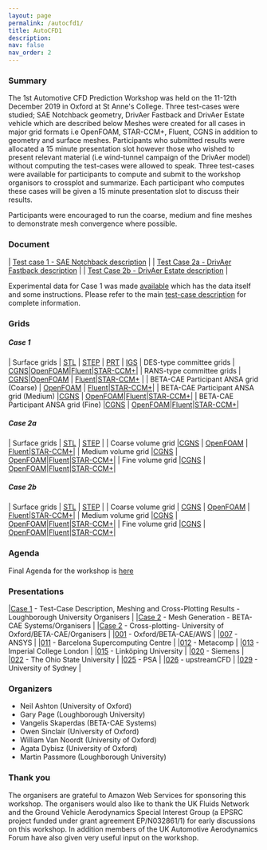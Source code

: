 ```yaml
---
layout: page
permalink: /autocfd1/
title: AutoCFD1
description: 
nav: false
nav_order: 2
---
```


<h3>Summary</h3>
The 1st Automotive CFD Prediction Workshop was held on the 11-12th December 2019 in Oxford at St Anne's College. Three test-cases were studied; SAE Notchback geometry, DrivAer Fastback and DrivAer Estate vehicle which are described below Meshes were created for all cases in major grid formats i.e OpenFOAM, STAR-CCM+, Fluent, CGNS in addition to geometry and surface meshes. Participants who submitted results were allocated a 15 minute presentation slot however those who wished to present relevant material (i.e wind-tunnel campaign of the DrivAer model) without computing the test-cases were allowed to speak.
Three test-cases were available for participants to compute and submit to the workshop organisors to crossplot and summarize. Each participant who computes these cases will be given a 15 minute presentation slot to discuss their results. 

Participants were encouraged to run the coarse, medium and fine meshes to demonstrate mesh convergence where possible.

<h3>Document</h3>

| [Test case 1 - SAE Notchback description](https://autocfd1.s3.eu-west-1.amazonaws.com/Presentations/Case1-descriptionv0p6.pdf) |
| [Test Case 2a - DrivAer Fastback description](https://autocfd1.s3.eu-west-1.amazonaws.com/Presentations/Case2-descriptionv1p9.pdf) |
| [Test Case 2b - DrivAer Estate description](https://autocfd1.s3.eu-west-1.amazonaws.com/Presentations/Case2-descriptionv1p9.pdf) |


Experimental data for Case 1 was made [available](https://autocfd1.s3.eu-west-1.amazonaws.com/case1/Exp_Data/all-expdata-compressed.tgz) which has the data itself and some instructions. Please refer to the main [test-case description](https://autocfd1.s3.eu-west-1.amazonaws.com/Presentations/Case1-descriptionv0p6.pdf) for complete information.

<h3>Grids</h3>
<h5>Case 1 </h5>

 | Surface grids | [STL](https://autocfd1.s3.eu-west-1.amazonaws.com/case1/Geometry/SAENotchback.stl) | [STEP](https://autocfd1.s3.eu-west-1.amazonaws.com/case1/Geometry/SAENotchback.step) | [PRT](https://autocfd1.s3.eu-west-1.amazonaws.com/case1/Geometry/SAENotchback.prt) | [IGS](https://autocfd1.s3.eu-west-1.amazonaws.com/case1/Geometry/SAENotchback.igs)
| DES-type committee grids | [CGNS](https://autocfd1.s3.eu-west-1.amazonaws.com/case1/Committee_Grids/DES_Grid/SAE20DESgridCGNSADF.cgns.gz)|[OpenFOAM](https://autocfd1.s3.eu-west-1.amazonaws.com/case1/Committee_Grids/DES_Grid/SAE20DESgridOF.tar.gz)|[Fluent](https://autocfd1.s3.eu-west-1.amazonaws.com/case1/Committee_Grids/DES_Grid/SAE20DESgridFluentA.msh.gz)|[STAR-CCM+](https://autocfd1.s3.eu-west-1.amazonaws.com/case1/Committee_Grids/DES_Grid/SAE20DESgrid.ccm.gz)|
| RANS-type committee grids | [CGNS](https://autocfd1.s3.eu-west-1.amazonaws.com/case1/Committee_Grids/RANS_Grid/SAE20loReGridCGNS.cgns.gz)|[OpenFOAM](https://autocfd1.s3.eu-west-1.amazonaws.com/case1/Committee_Grids/RANS_Grid/SAE20loReGridOF.tar.gz) | [Fluent](https://autocfd1.s3.eu-west-1.amazonaws.com/case1/Committee_Grids/RANS_Grid/SAE20loReGridFluentA.msh.gz)|[STAR-CCM+](https://autocfd1.s3.eu-west-1.amazonaws.com/case1/Committee_Grids/RANS_Grid/SAE20loReGrid.ccm.gz) |
| BETA-CAE Participant ANSA grid (Coarse) | [OpenFOAM](https://autocfd1.s3.eu-west-1.amazonaws.com/case1/Participant_Grids/BETA-CAE/SAE20_Coarse_HexaPoly_OF.tar.gz) | [Fluent](https://autocfd1.s3.eu-west-1.amazonaws.com/case1/Participant_Grids/BETA-CAE/SAE20_Coarse_HexaPoly.msh.gz)|[STAR-CCM+](https://autocfd1.s3.eu-west-1.amazonaws.com/case1/Participant_Grids/BETA-CAE/SAE20_Coarse_HexaPoly.ccm.gz)|
| BETA-CAE Participant ANSA grid (Medium) |[CGNS](https://autocfd1.s3.eu-west-1.amazonaws.com/case1/Participant_Grids/BETA-CAE/SAE20_Medium_HexaPoly.cgns.gz) | [OpenFOAM](https://autocfd1.s3.eu-west-1.amazonaws.com/case1/Participant_Grids/BETA-CAE/SAE20_Medium_HexaPoly_OF.tar.gz)|[Fluent](https://autocfd1.s3.eu-west-1.amazonaws.com/case1/Participant_Grids/BETA-CAE/SAE20_Medium_HexaPoly.msh.gz)|[STAR-CCM+](https://autocfd1.s3.eu-west-1.amazonaws.com/case1/Participant_Grids/BETA-CAE/SAE20_Medium_HexaPoly.ccm.gz)|
| BETA-CAE Participant ANSA grid (Fine) |[CGNS](https://autocfd1.s3.eu-west-1.amazonaws.com/case1/Participant_Grids/BETA-CAE/SAE20_Fine_HexaPoly.cgns.gz) | [OpenFOAM](https://autocfd1.s3.eu-west-1.amazonaws.com/case1/Participant_Grids/BETA-CAE/SAE20_Fine_HexaPoly_OF.tar.gz)|[Fluent](https://autocfd1.s3.eu-west-1.amazonaws.com/case1/Participant_Grids/BETA-CAE/SAE20_Fine_HexaPoly.msh.gz)|[STAR-CCM+](https://autocfd1.s3.eu-west-1.amazonaws.com/case1/Participant_Grids/BETA-CAE/SAE20_Fine_HexaPoly.ccm.gz)|


<h5>Case 2a</h5>

 | Surface grids | [STL](https://autocfd1.s3.eu-west-1.amazonaws.com/case2a/Geometry/DrivAer_FastBack.stl) | [STEP](https://autocfd1.s3.eu-west-1.amazonaws.com/case2a/Geometry/DrivAer_fastback.step) |
| Coarse volume grid |[CGNS](https://autocfd1.s3.eu-west-1.amazonaws.com/case2a/Committee_Grids/coarse/DrivAer_fastback_Coarse_HexaPoly.ansa.gz.cgns.gz) | [OpenFOAM](https://autocfd1.s3.eu-west-1.amazonaws.com/case2a/Committee_Grids/coarse/DrivAer_fastback_Coarse_HexaPoly.ansa.gz_OPENFOAM.tar.gz) | [Fluent](https://autocfd1.s3.eu-west-1.amazonaws.com/case2a/Committee_Grids/coarse/DrivAer_fastback_Coarse_HexaPoly.ansa.gz.msh.gz)|[STAR-CCM+](https://autocfd1.s3.eu-west-1.amazonaws.com/case2a/Committee_Grids/coarse/DrivAer_fastback_Coarse_HexaPoly.ansa.gz.ccm.gz)|
| Medium volume grid |[CGNS](https://autocfd1.s3.eu-west-1.amazonaws.com/case2a/Committee_Grids/medium/DrivAer_fastback_Medium_HexaPoly.ansa.gz.cgns.gz) | [OpenFOAM](https://autocfd1.s3.eu-west-1.amazonaws.com/case2a/Committee_Grids/medium/DrivAer_fastback_Medium_HexaPoly.ansa.gz_OPENFOAM.tar.gz)|[Fluent](https://autocfd1.s3.eu-west-1.amazonaws.com/case2a/Committee_Grids/medium/DrivAer_fastback_Medium_HexaPoly.ansa.gz.msh.gz)|[STAR-CCM+](https://autocfd1.s3.eu-west-1.amazonaws.com/case2a/Committee_Grids/medium/DrivAer_fastback_Medium_HexaPoly.ansa.gz.ccm.gz)|
| Fine volume grid |[CGNS](https://autocfd1.s3.eu-west-1.amazonaws.com/case2a/Committee_Grids/fine/DrivAer_fastback_Fine_Volume_HexaPoly.ansa.gz.cgns.gz) | [OpenFOAM](https://autocfd1.s3.eu-west-1.amazonaws.com/case2a/Committee_Grids/fine/DrivAer_fastback_Fine_Volume_HexaPoly.ansa.gz_OPENFOAM.tar.gz)|[Fluent](https://autocfd1.s3.eu-west-1.amazonaws.com/case2a/Committee_Grids/fine/DrivAer_fastback_Fine_Volume_HexaPoly.ansa.gz.msh.gz)|[STAR-CCM+](https://autocfd1.s3.eu-west-1.amazonaws.com/case2a/Committee_Grids/fine/DrivAer_fastback_Fine_Volume_HexaPoly.ansa.gz.ccm.gz)|

<h5>Case 2b</h5>

 | Surface grids | [STL](https://autocfd1.s3.eu-west-1.amazonaws.com/case2b/Geometry/DrivAer_Estate.stl) | [STEP](https://autocfd1.s3.eu-west-1.amazonaws.com/case2b/Geometry/DrivAer_estate.step) |
| Coarse volume grid | [CGNS](https://autocfd1.s3.eu-west-1.amazonaws.com/case2b/Committee_Grids/coarse/DrivAer_estate_Coarse_HexaPoly.ansa.gz.cgns.gz) | [OpenFOAM](https://autocfd1.s3.eu-west-1.amazonaws.com/case2b/Committee_Grids/coarse/DrivAer_estate_Coarse_HexaPoly.ansa.gz_OPENFOAM.tar.gz) | [Fluent](https://autocfd1.s3.eu-west-1.amazonaws.com/case2b/Committee_Grids/coarse/DrivAer_estate_Coarse_HexaPoly.ansa.gz.msh.tgz)|[STAR-CCM+](https://autocfd1.s3.eu-west-1.amazonaws.com/case2b/Committee_Grids/coarse/DrivAer_estate_Coarse_HexaPoly.ansa.gz.ccm.gz)|
| Medium volume grid |[CGNS](https://autocfd1.s3.eu-west-1.amazonaws.com/case2b/Committee_Grids/medium/DrivAer_estate_Medium_Hexapoly.ansa.gz.cgns.gz) | [OpenFOAM](https://autocfd1.s3.eu-west-1.amazonaws.com/case2b/Committee_Grids/medium/DrivAer_estate_Medium_Hexapoly.ansa.gz_OPENFOAM.tar.gz)|[Fluent](https://autocfd1.s3.eu-west-1.amazonaws.com/case2b/Committee_Grids/medium/DrivAer_estate_Medium_Hexapoly.ansa.gz.msh.gz)|[STAR-CCM+](https://autocfd1.s3.eu-west-1.amazonaws.com/case2b/Committee_Grids/medium/DrivAer_estate_Medium_Hexapoly.ansa.gz.ccm.gz)|
| Fine volume grid |[CGNS](https://autocfd1.s3.eu-west-1.amazonaws.com/case2b/Committee_Grids/fine/DrivAer_estate_Fine_HexaPoly.ansa.gz.cgns.gz) | [OpenFOAM](https://autocfd1.s3.eu-west-1.amazonaws.com/case2b/Committee_Grids/fine/DrivAer_estate_Fine_HexaPoly.ansa.gz_OPENFOAM.tar.gz)|[Fluent](https://autocfd1.s3.eu-west-1.amazonaws.com/case2b/Committee_Grids/fine/DrivAer_estate_Fine_HexaPoly.ansa.gz.msh.gz)|[STAR-CCM+](https://autocfd1.s3.eu-west-1.amazonaws.com/case2b/Committee_Grids/fine/DrivAer_estate_Fine_HexaPoly.ansa.gz.ccm.gz)|

<h3>Agenda</h3>

Final Agenda for the workshop is [here](https://autocfd1.s3.eu-west-1.amazonaws.com/Presentations/agendav4.pdf)

<h3>Presentations</h3>

|[Case 1](https://autocfd1.s3.eu-west-1.amazonaws.com/Presentations/Case1-Summary.pdf) - Test-Case Description, Meshing and Cross-Plotting Results - Loughborough University Organisers |
|[Case 2](https://autocfd1.s3.eu-west-1.amazonaws.com/Presentations/BETA-CAE-Case2aMeshing.pdf) - Mesh Generation - BETA-CAE Systems/Organisers |
|[Case 2](https://autocfd1.s3.eu-west-1.amazonaws.com/Presentations/Case2-summary-v2.pdf) - Cross-plotting- University of Oxford/BETA-CAE/Organisers |
|[001](https://autocfd1.s3.eu-west-1.amazonaws.com/Presentations/001-Oxford-Presentation.pdf) - Oxford/BETA-CAE/AWS |
|[007](https://autocfd1.s3.eu-west-1.amazonaws.com/Presentations/007-ANSYS-Presentation.pdf) - ANSYS |
|[011](https://autocfd1.s3.eu-west-1.amazonaws.com/Presentations/011-BSC-Presentation.pdf) - Barcelona Supercomputing Centre |
|[012](https://autocfd1.s3.eu-west-1.amazonaws.com/Presentations/012-Metacomp-Presentation.pdf) - Metacomp |
|[013](https://autocfd1.s3.eu-west-1.amazonaws.com/Presentations/013-Imperial-Presentation.pdf) - Imperial College London |
|[015](https://autocfd1.s3.eu-west-1.amazonaws.com/Presentations/015-Linkoping-Presentation.pdf) - Linköping University |
|[020](https://autocfd1.s3.eu-west-1.amazonaws.com/Presentations/020-Siemens-Presentation.pdf) - Siemens |
|[022](https://autocfd1.s3.eu-west-1.amazonaws.com/Presentations/022-ohio-presentation.pdf) - The Ohio State University |
|[025](https://autocfd1.s3.eu-west-1.amazonaws.com/Presentations/025-PSA-Presentation.pdf) - PSA |
|[026](https://autocfd1.s3.eu-west-1.amazonaws.com/Presentations/026-upstreamCFD-presentation.pdf) - upstreamCFD |
|[029](https://autocfd1.s3.eu-west-1.amazonaws.com/Presentations/029-Sydney-Presentation.pdf) - University of Sydney |

<h3> Organizers</h3>

* Neil Ashton (University of Oxford)  
* Gary Page (Loughborough University) 
* Vangelis Skaperdas (BETA-CAE Systems) 
* Owen Sinclair (University of Oxford) 
* William Van Noordt (University of Oxford) 
* Agata Dybisz (University of Oxford) 
* Martin Passmore (Loughborough University)

<h3> Thank you </h3>

The organisers are grateful to Amazon Web Services for sponsoring this workshop. The organisers would also like to thank the UK Fluids Network and the Ground Vehicle Aerodynamics Special Interest Group (a EPSRC project funded under grant agreement EP/N032861/1) for early discussions on this workshop. In addition members of the UK Automotive Aerodynamics Forum have also given very useful input on the workshop.


